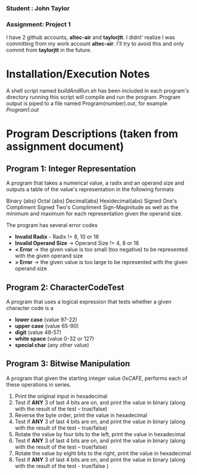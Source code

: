 ### Student : John Taylor
### Assignment:	Project 1

I have 2 github accounts, **altec-air** and **taylorjtt**. I didnt' realize I was committing from my work account **altec-air**. I'll try to avoid this and only commit from **taylorjtt** in the future.


# Installation/Execution Notes
A shell script named *buildAndRun.sh* has been included in each program's directory
running this script will compile and run the program. Program output is piped to 
a file named Program(number).out, for example *Program1.out*

# Program Descriptions (taken from assignment document)

## Program 1: Integer Representation
A program that takes a numerical value, a radix and an operand size and outputs
a table of the value's representation in the following formats

Binary (abs)
Octal (abs)
Decimal(abs)
Hexidecimal(abs)
Signed One's Compliment
Signed Two's Compliment
Sign-Maginitude
as well as the minimum and maximum for each representation given the operand size.

The program has several error codes

* **Invalid Radix**			-  Radix != 8, 10 or 16
* **Invalid Operand Size**	-> Operand Size != 4, 8 or 16
* **< Error**				-> the given value is too small (too negative) to be represented with the given operand size
* **> Error**				-> the given value is too large to be represented with the given operand size



## Program 2: CharacterCodeTest
A program that uses a logical expression that tests whether a given character code is a

* **lower case**	(value 97-22)
* **upper case** 	(value 65-90)
* **digit** 		(value 48-57)
* **white space** 	(value 0-32 or 127)
* **special char** 	(any other value)

## Program 3: Bitwise Manipulation
A program that given the starting integer value *0xCAFE*, performs each of these operations in
series.

1. Print the original input in hexadecimal
2. Test if **ANY** 3 of last 4 bits are on, and print the value in binary (along with the result of the test –
  true/false)
3. Reverse the byte order, print the value in hexadecimal
4. Test if **ANY** 3 of last 4 bits are on, and print the value in binary (along with the result of the test –
  true/false)
5. Rotate the value by four bits to the left, print the value in hexadecimal
6. Test if **ANY** 3 of last 4 bits are on, and print the value in binary (along with the result of the test –
  true/false)
7. Rotate the value by eight bits to the right, print the value in hexadecimal
8. Test if **ANY** 3 of last 4 bits are on, and print the value in binary (along with the result of the test - true/false
)

